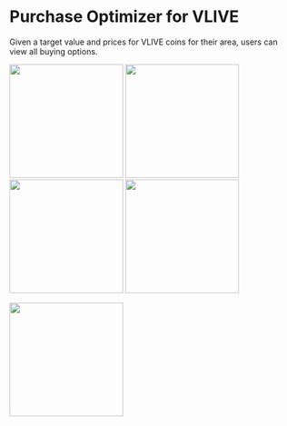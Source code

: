 # Purchase Optimizer for VLIVE

Given a target value and prices for VLIVE coins for their area, users can view all buying options.

<img src="https://user-images.githubusercontent.com/49047379/111523813-14158000-8732-11eb-8dec-7aac37028f99.jpg" width="200" height="auto">

<img src="https://user-images.githubusercontent.com/49047379/111523833-1a0b6100-8732-11eb-8752-54735940476f.jpg" width="200" height="auto">

<img src="https://user-images.githubusercontent.com/49047379/111523858-20014200-8732-11eb-8255-c4555a46b05d.jpg" width="200" height="auto">

<img src="https://user-images.githubusercontent.com/49047379/111523898-2a234080-8732-11eb-9ea8-64c38df600ad.jpg" width="200" height="auto">

<a href="https://youtu.be/hpGE_m2fqbg"><img src="https://user-images.githubusercontent.com/49047379/111525256-c3068b80-8733-11eb-8e76-7c1ea4784183.gif" width="200" height="auto"></a>
